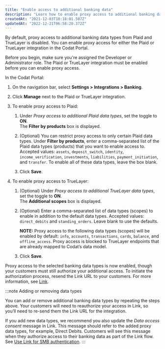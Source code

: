```yaml
---
title: "Enable access to additional banking data"
description: "Learn how to enable proxy access to additional banking data for the Plaid or TrueLayer integration"
createdAt: "2021-12-03T10:18:01.507Z"
updatedAt: "2022-12-21T06:58:20.372Z"
---
```


By default, proxy access to additional banking data types from Plaid and TrueLayer is disabled. You can enable proxy access for either the Plaid or TrueLayer integration in the Codat Portal.

Before you begin, make sure you're assigned the Developer or Administrator role. The Plaid or TrueLayer integration must be enabled before you can enable proxy access.

In the Codat Portal:

1. On the navigation bar, select **Settings > Integrations > Banking**.

2. Click **Manage** next to the Plaid or TrueLayer integration.

3. To enable proxy access to Plaid:

   1. Under _Proxy access to additional Plaid data types_, set the toggle to **ON**.  
      The **Filter by products** box is displayed.

   2. (Optional) You can restrict proxy access to only certain Plaid data types. Under **Filter by products**, enter a comma-separated list of the Plaid data types (products) that you want to enable access to. Accepted values: `assets`, `deposit_switch`, `identity`, `income_verification`, `investments`, `liabilities`, `payment_initiation`, and `transfer`. To enable all of these data types, leave the box blank.

   3. Click **Save**.

4. To enable proxy access to TrueLayer:

   1. (Optional) Under _Proxy access to additional TrueLayer data types_, set the toggle to **ON**.  
      The **Additional scopes** box is displayed.

   2. (Optional) Enter a comma-separated list of data types (scopes) to enable in addition to the default data types. Accepted values: `direct_debits` and `standing_orders`. Leave blank to use the defaults.

      **NOTE:** Proxy access to the following data types (scopes) will be enabled by default: `info`, `accounts`, `transactions`, `cards`, `balance`, and `offline_access`. Proxy access is blocked to TrueLayer endpoints that are already mapped to Codat’s data model.

   3. Click **Save**.

Proxy access to the selected banking data types is now enabled, though your customers must still authorize your additional access. To initiate the authorization process, resend the Link URL to your customers. For more information, see [Link](/auth-flow).

:::note Adding or removing data types

You can add or remove additional banking data types by repeating the steps above. Your customers will need to reauthorize your access in Link, so you’ll need to re-send them the Link URL for the integration.

If you add new data types, we recommend you also update the _Data access consent_ message in Link. This message should refer to the added proxy data types, for example, Direct Debits. Customers will see this message when they authorize access to their banking data as part of the Link flow. See [Use Link for SMB authentication](/auth-flow).
:::
